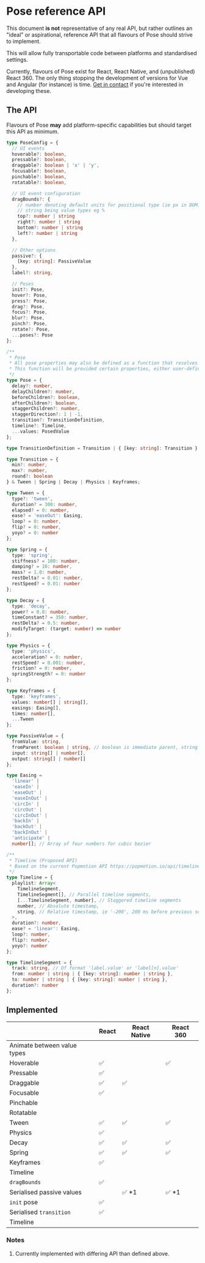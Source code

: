 # Pose reference API

This document **is not** representative of any real API, but rather outlines an "ideal" or aspirational, reference API that all flavours of Pose should strive to implement.

This will allow fully transportable code between platforms and standardised settings.

Currently, flavours of Pose exist for React, React Native, and (unpublished) React 360. The only thing stopping the development of versions for Vue and Angular (for instance) is time. [Get in contact](https://twitter.com/popmotionjs) if you're interested in developing these.

## The API

Flavours of Pose **may** add platform-specific capabilities but should target this API as minimum.

```typescript
type PoseConfig = {
  // UI events
  hoverable?: boolean,
  pressable?: boolean,
  draggable?: boolean | 'x' | 'y',
  focusable?: boolean,
  pinchable?: boolean,
  rotatable?: boolean,

  // UI event configuration
  dragBounds?: {
    // number denoting default units for positional type (ie px in DOM)
    // string being value types eg %
    top?: number | string
    right?: number | string
    bottom?: number | string
    left?: number | string
  },

  // Other options
  passive?: {
    [key: string]: PassiveValue
  },
  label?: string,

  // Poses
  init?: Pose,
  hover?: Pose,
  press?: Pose,
  drag?: Pose,
  focus?: Pose,
  blur?: Pose,
  pinch?: Pose,
  rotate?: Pose,
  ...poses?: Pose
};

/**
 * Pose
 * All pose properties may also be defined as a function that resolves when a pose is entered.
 * This function will be provided certain properties, either user-defined or set by the pose implementation. This allows the creation of dynamic, responsive poses.
 */
type Pose = {
  delay?: number,
  delayChildren?: number,
  beforeChildren?: boolean,
  afterChildren?: boolean,
  staggerChildren?: number,
  staggerDirection?: 1 | -1,
  transition?: TransitionDefinition,
  timeline?: Timeline,
  ...values: PosedValue
};

type TransitionDefinition = Transition | { [key: string]: Transition };

type Transition = {
  min?: number,
  max?: number,
  round?: boolean
} & Tween | Spring | Decay | Physics | Keyframes;

type Tween = {
  type?: 'tween',
  duration? = 300: number,
  elapsed? = 0: number,
  ease? = 'easeOut': Easing,
  loop? = 0: number,
  flip? = 0: number,
  yoyo? = 0: number
};

type Spring = {
  type: 'spring',
  stiffness? = 100: number,
  damping? = 10: number,
  mass? = 1.0: number,
  restDelta? = 0.01: number,
  restSpeed? = 0.01: number
};

type Decay = {
  type: 'decay',
  power? = 0.8: number,
  timeConstant? = 350: number,
  restDelta? = 0.5: number,
  modifyTarget: (target: number) => number
};

type Physics = {
  type: 'physics',
  acceleration? = 0: number,
  restSpeed? = 0.001: number,
  friction? = 0: number,
  springStrength? = 0: number
};

type Keyframes = {
  type: 'keyframes',
  values: number[] | string[],
  easings: Easing[],
  times: number[],
  ...Tween
};

type PassiveValue = {
  fromValue: string,
  fromParent: boolean | string, // boolean is immediate parent, string is `label` of ancestor,
  input: string[] | number[],
  output: string[] | number[]
};

type Easing =
  'linear' |
  'easeIn' |
  'easeOut' |
  'easeInOut' |
  'circIn' |
  'circOut' |
  'circInOut' |
  'backIn' |
  'backOut' |
  'backInOut' |
  'anticipate' |
  number[]; // Array of four numbers for cubic bezier

/**
 * Timeline (Proposed API)
 * Based on the current Popmotion API https://popmotion.io/api/timeline/
 */
type Timeline = {
  playlist: Array<
    TimelineSegment,
    TimelineSegment[], // Parallel timeline segments,
    [...TimelineSegment, number], // Staggered timeline segments
    number, // Absolute timestamp,
    string, // Relative timestamp, ie '-200', 200 ms before previous segment
  >,
  duration?: number,
  ease? = 'linear': Easing,
  loop?: number,
  flip?: number,
  yoyo?: number
};

type TimelineSegment = {
  track: string, // Of format 'label.value' or 'label[n].value'
  from: number | string | { [key: string]: number | string },
  to: number | string | { [key: string]: number | string },
  duration?: number
};
```

## Implemented

|                             | React | React Native | React 360 |
| --------------------------- | ----- | ------------ | --------- |
| Animate between value types |       |              |           |
| Hoverable                   | ✅     |              | ✅         |
| Pressable                   | ✅     |              |           |
| Draggable                   | ✅     | ✅            |           |
| Focusable                   | ✅     |              |           |
| Pinchable                   |       |              |           |
| Rotatable                   |       |              |           |
| Tween                       | ✅     | ✅            | ✅         |
| Physics                     | ✅     |              |           |
| Decay                       | ✅     | ✅            | ✅         |
| Spring                      | ✅     | ✅            | ✅         |
| Keyframes                   | ✅     |              |           |
| Timeline                    |       |              |           |
| `dragBounds`                | ✅     |              |           |
| Serialised passive values   |       | ✅ *1         | ✅ *1      |
| `init` pose                 | ✅     |              |           |
| Serialised `transition`     | ✅     |              |           |
| Timeline                    |       |              |           |

### Notes

1. Currently implemented with differing API than defined above.
